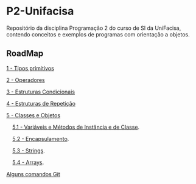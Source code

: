 # P2-Unifacisa

Repositório da disciplina Programação 2 do curso de SI da UniFacisa, contendo conceitos e exemplos de programas com orientação a objetos.

## RoadMap

[1 - Tipos primitivos](conteudos/TiposPrimitivos.md)

[2 - Operadores](conteudos/Operadores.md)

[3 - Estruturas Condicionais](conteudos/EstruturasCondicionais.md)

[4 - Estruturas de Repetição](conteudos/EstruturasDeRepeticao.md)

[5 - Classes e Objetos](conteudos/ClassesEObjetos.md)

&nbsp;  &nbsp;  [5.1 - Variáveis e Métodos de Instância e de Classe](conteudos/VariaveisEMetodosDeInstanciaEDeClasse.md).

&nbsp;  &nbsp;  [5.2 - Encapsulamento](conteudos/Encapsulamento.md).

&nbsp;  &nbsp;  [5.3 - Strings](conteudos/Strings.md).

&nbsp;  &nbsp;  [5.4 - Arrays](conteudos/Arrays.md).

[Alguns comandos Git](https://gist.github.com/eduardolfalcao/27ae2effd7fd19dccaf4df2200c6fdcd)
